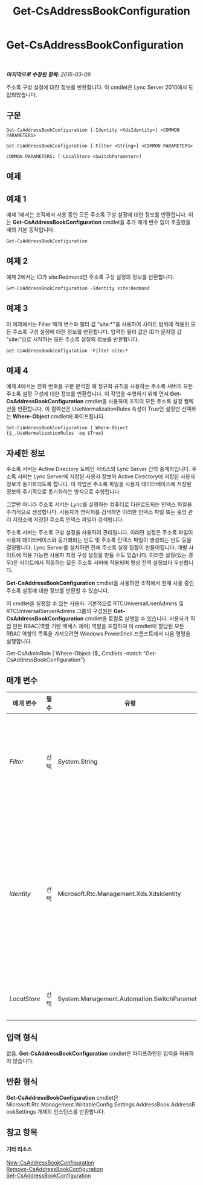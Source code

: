 ﻿---
title: Get-CsAddressBookConfiguration
TOCTitle: Get-CsAddressBookConfiguration
ms:assetid: 07757a19-f819-4d65-82da-50bf2f157a9b
ms:mtpsurl: https://technet.microsoft.com/ko-kr/library/Gg398132(v=OCS.15)
ms:contentKeyID: 49302707
ms.date: 08/10/2015
mtps_version: v=OCS.15
ms.translationtype: HT
---

# Get-CsAddressBookConfiguration

 

_**마지막으로 수정된 항목:** 2015-03-09_

주소록 구성 설정에 대한 정보를 반환합니다. 이 cmdlet은 Lync Server 2010에서 도입되었습니다.

## 구문

    Get-CsAddressBookConfiguration [-Identity <XdsIdentity>] <COMMON PARAMETERS>

    Get-CsAddressBookConfiguration [-Filter <String>] <COMMON PARAMETERS>

    COMMON PARAMETERS: [-LocalStore <SwitchParameter>]

## 예제

## 예제 1

예제 1에서는 조직에서 사용 중인 모든 주소록 구성 설정에 대한 정보를 반환합니다. 이는 **Get-CsAddressBookConfiguration** cmdlet을 추가 매개 변수 없이 호출했을 때의 기본 동작입니다.

    Get-CsAddressBookConfiguration

## 예제 2

예제 2에서는 ID가 site:Redmond인 주소록 구성 설정의 정보를 반환합니다.

    Get-CsAddressBookConfiguration -Identity site:Redmond

## 예제 3

이 예제에서는 Filter 매개 변수와 필터 값 "site:\*"를 사용하여 사이트 범위에 적용된 모든 주소록 구성 설정에 대한 정보를 반환합니다. 입력한 필터 값은 ID가 문자열 값 "site:"으로 시작하는 모든 주소록 설정의 정보를 반환합니다.

    Get-CsAddressBookConfiguration -Filter site:*

## 예제 4

예제 4에서는 전화 번호를 구문 분석할 때 정규화 규칙을 사용하는 주소록 서버의 모든 주소록 설정 구성에 대한 정보를 반환합니다. 이 작업을 수행하기 위해 먼저 **Get-CsAddressBookConfiguration** cmdlet을 사용하여 조직의 모든 주소록 설정 컬렉션을 반환합니다. 이 컬렉션은 UseNormalizationRules 속성이 True인 설정만 선택하는 **Where-Object** cmdlet에 파이프됩니다.

    Get-CsAddressBookConfiguration | Where-Object {$_.UseNormalizationRules -eq $True}

## 자세한 정보

주소록 서버는 Active Directory 도메인 서비스와 Lync Server 간의 중계자입니다. 주소록 서버는 Lync Server에 저장된 사용자 정보와 Active Directory에 저장된 사용자 정보가 동기화되도록 합니다. 이 작업은 주소록 파일을 사용자 데이터베이스에 저장된 정보와 주기적으로 동기화하는 방식으로 수행됩니다.

그뿐만 아니라 주소록 서버는 Lync를 실행하는 컴퓨터로 다운로드되는 인덱스 파일을 주기적으로 생성합니다. 사용자가 연락처를 검색하면 이러한 인덱스 파일 또는 중앙 관리 저장소에 저장된 주소록 인덱스 파일이 검색됩니다.

주소록 서버는 주소록 구성 설정을 사용하여 관리됩니다. 이러한 설정은 주소록 파일이 사용자 데이터베이스와 동기화되는 빈도 및 주소록 인덱스 파일이 생성되는 빈도 등을 결정합니다. Lync Server를 설치하면 전체 주소록 설정 집합이 만들어집니다. 개별 사이트에 적용 가능한 사용자 지정 구성 설정을 만들 수도 있습니다. 이러한 설정(있는 경우)은 사이트에서 작동하는 모든 주소록 서버에 적용되며 항상 전역 설정보다 우선합니다.

**Get-CsAddressBookConfiguration** cmdlet을 사용하면 조직에서 현재 사용 중인 주소록 설정에 대한 정보를 반환할 수 있습니다.

이 cmdlet을 실행할 수 있는 사용자: 기본적으로 RTCUniversalUserAdmins 및 RTCUniversalServerAdmins 그룹의 구성원은 **Get-CsAddressBookConfiguration** cmdlet을 로컬로 실행할 수 있습니다. 사용자가 직접 만든 RBAC(역할 기반 액세스 제어) 역할을 포함하여 이 cmdlet이 할당된 모든 RBAC 역할의 목록을 가져오려면 Windows PowerShell 프롬프트에서 다음 명령을 실행합니다.

Get-CsAdminRole | Where-Object {$\_.Cmdlets –match "Get-CsAddressBookConfiguration"}

## 매개 변수


<table>
<colgroup>
<col style="width: 25%" />
<col style="width: 25%" />
<col style="width: 25%" />
<col style="width: 25%" />
</colgroup>
<thead>
<tr class="header">
<th>매개 변수</th>
<th>필수</th>
<th>유형</th>
<th>설명</th>
</tr>
</thead>
<tbody>
<tr class="odd">
<td><p><em>Filter</em></p></td>
<td><p>선택</p></td>
<td><p>System.String</p></td>
<td><p>와일드카드 문자는 주소록 설정 컬렉션(또는 여러 컬렉션)을 반환하는 데 사용됩니다. 예를 들어 사이트 범위에서 구성된 모든 설정 컬렉션을 반환하려면 -Filter site:* 구문을 사용합니다. Identity에 문자열 값 &quot;EMEA&quot;가 포함된 모든 설정 컬렉션을 반환하려면 -Filter *EMEA* 구문을 사용합니다.</p></td>
</tr>
<tr class="even">
<td><p><em>Identity</em></p></td>
<td><p>선택</p></td>
<td><p>Microsoft.Rtc.Management.Xds.XdsIdentity</p></td>
<td><p>반환할 주소록 설정 컬렉션의 고유 식별자입니다. 전역 설정을 참조하려면 -Identity global 구문을 사용합니다. 사이트 범위에서 구성된 컬렉션을 참조하려면 -Identity site:Redmond와 유사한 구문을 사용합니다.</p>
<p>ID를 지정할 때는 와일드카드를 사용할 수 없습니다. 와일드카드를 사용해야 하는 경우 Filter 매개 변수를 대신 포함하십시오.</p>
<p>이 매개 변수가 지정되지 않은 경우 <strong>Get-CsAddressBookConfiguration</strong> cmdlet이 조직에서 사용 중인 모든 주소록 설정 컬렉션을 반환합니다.</p></td>
</tr>
<tr class="odd">
<td><p><em>LocalStore</em></p></td>
<td><p>선택</p></td>
<td><p>System.Management.Automation.SwitchParameter</p></td>
<td><p>중앙 관리 저장소 자체가 아니라 중앙 관리 저장소의 로컬 복제본에서 주소록 구성 데이터를 검색합니다.</p></td>
</tr>
</tbody>
</table>


## 입력 형식

없음. **Get-CsAddressBookConfiguration** cmdlet은 파이프라인된 입력을 허용하지 않습니다.

## 반환 형식

**Get-CsAddressBookConfiguration** cmdlet은 Microsoft.Rtc.Management.WritableConfig.Settings.AddressBook.AddressBookSettings 개체의 인스턴스를 반환합니다.

## 참고 항목

#### 기타 리소스

[New-CsAddressBookConfiguration](new-csaddressbookconfiguration.md)  
[Remove-CsAddressBookConfiguration](remove-csaddressbookconfiguration.md)  
[Set-CsAddressBookConfiguration](set-csaddressbookconfiguration.md)

